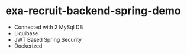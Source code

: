 # exa-recruit-backend-spring-demo

* Connected with 2 MySql DB
* Liquibase
* JWT Based Spring Security
* Dockerized